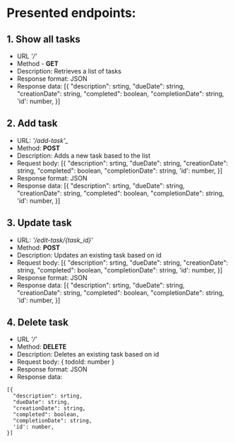 # Presented endpoints:

## 1. Show all tasks
  - URL *'/'*
  - Method - **GET**
  - Description: Retrieves a list of tasks
  - Response format: JSON
  - Response data: [{
     "description": srting,
     "dueDate": string,
     "creationDate": string,
     "completed": boolean,
     "completionDate": string,
     'id': number,
     }]
## 2. Add task
  - URL: *'/add-task'_*
  - Method: **POST**
  - Description: Adds a new task based to the list
  - Request body: [{
     "description": srting,
     "dueDate": string,
     "creationDate": string,
     "completed": boolean,
     "completionDate": string,
     'id': number,
     }]
  - Response format: JSON
  - Response data: [{
     "description": srting,
     "dueDate": string,
     "creationDate": string,
     "completed": boolean,
     "completionDate": string,
     'id': number,
     }]
## 3. Update task
  - URL: *'/edit-task/{task_id}'*
  - Method: **POST**
  - Description: Updates an existing task based on id
  - Request body: [{
     "description": srting,
     "dueDate": string,
     "creationDate": string,
     "completed": boolean,
     "completionDate": string,
     'id': number,
     }]
  - Response format: JSON
  - Response data: [{
     "description": srting,
     "dueDate": string,
     "creationDate": string,
     "completed": boolean,
     "completionDate": string,
     'id': number,
     }]
## 4. Delete task
  - URL *'/'*
  - Method: **DELETE**
  - Description: Deletes an existing task based on id
  - Request body: {
    todoId: number
  }
  - Response format: JSON
  - Response data: 
  ``` 
  [{
    "description": srting,
    "dueDate": string,
    "creationDate": string,
    "completed": boolean,
    "completionDate": string,
    'id': number,
  }]
  ```